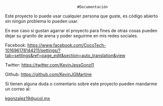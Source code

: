                                      #Documentación

Este proyecto lo puede usar cualquier persona que guste, es código abierto sin ningún problema lo pueden usar. 

En ese caso si gustan agarrar el proyecto para fines de otras cosas pueden dejar su granito de arena y poder seguirme en mis redes sociales.

Facebook: https://www.facebook.com/CocoTech-101696178144211/settings/?tab=settings&ref=page_edit&section=auto_translation&view

Twitter: https://twitter.com/KevinJessGonzl1

Github: https://github.com/KevinJGMartine

Si tienen alguna duda o comentario sobre este proyecto pueden mandarme un correo al:

kgonzalez19@ucol.mx